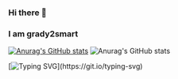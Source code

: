 ### Hi there 👋
### I am grady2smart


[![Anurag's GitHub stats](https://github-readme-stats.vercel.app/api?username=techdech)](https://github.com/anuraghazra/github-readme-stats)
![Anurag's GitHub stats](https://github-readme-stats.vercel.app/api?username=techdech&show_icons=true&theme=radical)

[![Typing SVG](https://readme-typing-svg.herokuapp.com?color=%2336BCF7&lines=I+am+a+web+developer;jailbreak+enthusiast;and+student!)](https://git.io/typing-svg)
